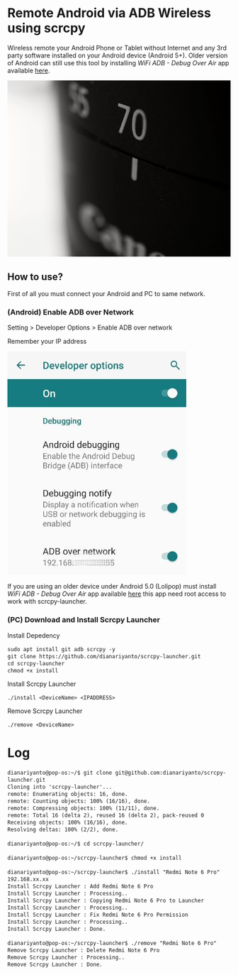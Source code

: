 # Remote Android via ADB Wireless using scrcpy
Wireless remote your Android Phone or Tablet without Internet and any 3rd party software installed on your Android device (Android 5+). Older version of Android can still use this tool by installing *WiFi ADB - Debug Over Air* app available [here](https://play.google.com/store/apps/details?id=com.ttxapps.wifiadb). 

![View and Control Android from Linux](https://raw.githubusercontent.com/dianariyanto/scrcpy-launcher/master/shortcut/scrcpy-launcher.gif)

## How to use?

First of all you must connect your Android and PC to same network.

### (Android) Enable ADB over Network

Setting > Developer Options > Enable ADB over network

Remember your IP address

![View and Control Android from Linux](https://raw.githubusercontent.com/dianariyanto/scrcpy-launcher/master/shortcut/adb.jpg)

If you are using an older device under Android 5.0 (Lolipop) must install *WiFi ADB - Debug Over Air* app available [here](https://play.google.com/store/apps/details?id=com.ttxapps.wifiadb) this app need root access to work with scrcpy-launcher.

### (PC) Download and Install Scrcpy Launcher

Install Depedency

```shell
sudo apt install git adb scrcpy -y
git clone https://github.com/dianariyanto/scrcpy-launcher.git
cd scrcpy-launcher
chmod +x install
```
Install Scrcpy Launcher
```shell
./install <DeviceName> <IPADDRESS>
```
Remove Scrcpy Launcher
```shell
./remove <DeviceName>
```

# Log

```shell
dianariyanto@pop-os:~/$ git clone git@github.com:dianariyanto/scrcpy-launcher.git
Cloning into 'scrcpy-launcher'...
remote: Enumerating objects: 16, done.
remote: Counting objects: 100% (16/16), done.
remote: Compressing objects: 100% (11/11), done.
remote: Total 16 (delta 2), reused 16 (delta 2), pack-reused 0
Receiving objects: 100% (16/16), done.
Resolving deltas: 100% (2/2), done.

dianariyanto@pop-os:~/$ cd scrcpy-launcher/

dianariyanto@pop-os:~/scrcpy-launcher$ chmod +x install 

dianariyanto@pop-os:~/scrcpy-launcher$ ./install "Redmi Note 6 Pro" 192.168.xx.xx
Install Scrcpy Launcher : Add Redmi Note 6 Pro
Install Scrcpy Launcher : Processing..
Install Scrcpy Launcher : Copying Redmi Note 6 Pro to Launcher
Install Scrcpy Launcher : Processing..
Install Scrcpy Launcher : Fix Redmi Note 6 Pro Permission
Install Scrcpy Launcher : Processing..
Install Scrcpy Launcher : Done.

dianariyanto@pop-os:~/scrcpy-launcher$ ./remove "Redmi Note 6 Pro"
Remove Scrcpy Launcher : Delete Redmi Note 6 Pro
Remove Scrcpy Launcher : Processing..
Remove Scrcpy Launcher : Done.
```
